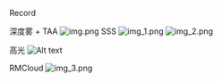 Record

深度雾 + TAA
![img.png](UnityProject%2Files%2Fimg.png)
SSS
![img_1.png](UnityProject%2Files%2Fimg_1.png)
![img_2.png](UnityProject%2Files%2Fimg_2.png)

高光
![Alt text](UnityProject%2Files%2Fimage-1.png)

RMCloud
![img_3.png](UnityProject%2Files%2Fimg_3.png)
